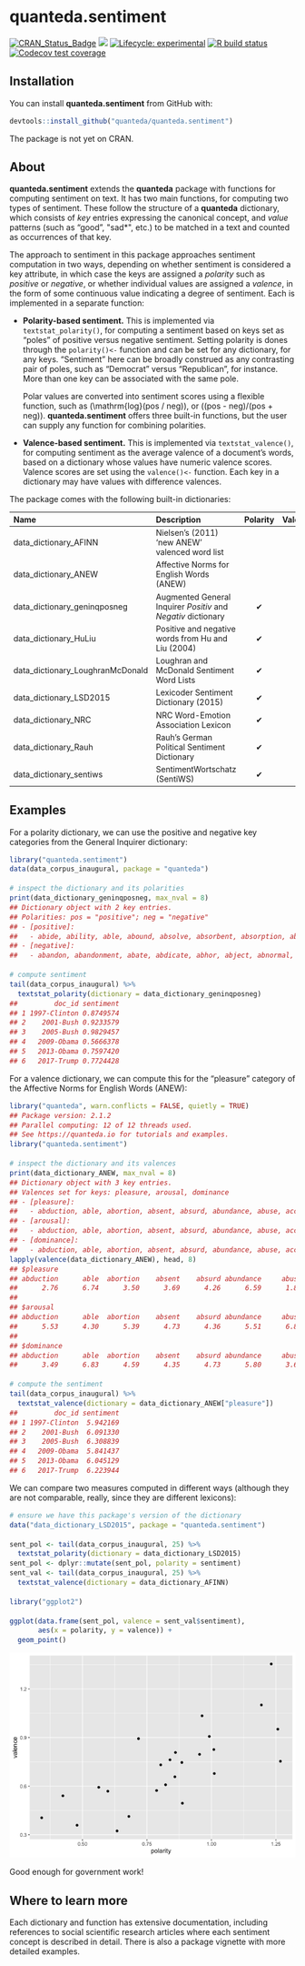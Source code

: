 
# quanteda.sentiment

<!-- badges: start -->

[![CRAN\_Status\_Badge](http://www.r-pkg.org/badges/version/quanteda.sentiment)](https://cran.r-project.org/package=quanteda.sentiment)
[![](https://img.shields.io/badge/devel%20version-0.21-royalblue.svg)](https://github.com/quanteda/quanteda.sentiment)
[![Lifecycle:
experimental](https://img.shields.io/badge/lifecycle-experimental-orange.svg)](https://www.tidyverse.org/lifecycle/#experimental)
[![R build
status](https://github.com/quanteda/quanteda.sentiment/workflows/R-CMD-check/badge.svg)](https://github.com/quanteda/quanteda.sentiment/actions)
[![Codecov test
coverage](https://codecov.io/gh/quanteda/quanteda.sentiment/branch/master/graph/badge.svg)](https://codecov.io/gh/quanteda/quanteda.sentiment?branch=master)
<!-- badges: end -->

## Installation

You can install **quanteda.sentiment** from GitHub with:

``` r
devtools::install_github("quanteda/quanteda.sentiment")
```

The package is not yet on CRAN.

## About

**quanteda.sentiment** extends the **quanteda** package with functions
for computing sentiment on text. It has two main functions, for
computing two types of sentiment. These follow the structure of a
**quanteda** dictionary, which consists of *key* entries expressing the
canonical concept, and *value* patterns (such as “good”, "sad\*", etc.)
to be matched in a text and counted as occurrences of that key.

The approach to sentiment in this package approaches sentiment
computation in two ways, depending on whether sentiment is considered a
key attribute, in which case the keys are assigned a *polarity* such as
*positive* or *negative*, or whether individual values are assigned a
*valence*, in the form of some continuous value indicating a degree of
sentiment. Each is implemented in a separate function:

  - **Polarity-based sentiment.** This is implemented via
    `textstat_polarity()`, for computing a sentiment based on keys set
    as “poles” of positive versus negative sentiment. Setting polarity
    is dones through the `polarity()<-` function and can be set for any
    dictionary, for any keys. “Sentiment” here can be broadly construed
    as any contrasting pair of poles, such as “Democrat” versus
    “Republican”, for instance. More than one key can be associated
    with the same pole.
    
    Polar values are converted into sentiment scores using a flexible
    function, such as \(\mathrm{log}(pos / neg)\), or
    \((pos - neg)/(pos + neg)\). **quanteda.sentiment** offers three
    built-in functions, but the user can supply any function for
    combining polarities.

  - **Valence-based sentiment.** This is implemented via
    `textstat_valence()`, for computing sentiment as the average valence
    of a document’s words, based on a dictionary whose values have
    numeric valence scores. Valence scores are set using the
    `valence()<-` function. Each key in a dictionary may have values
    with difference valences.

The package comes with the following built-in dictionaries:

| Name                               | Description                                                   | Polarity | Valence |
| :--------------------------------- | :------------------------------------------------------------ | :------: | :-----: |
| data\_dictionary\_AFINN            | Nielsen’s (2011) ‘new ANEW’ valenced word list                |          |    ✔    |
| data\_dictionary\_ANEW             | Affective Norms for English Words (ANEW)                      |          |    ✔    |
| data\_dictionary\_geninqposneg     | Augmented General Inquirer *Positiv* and *Negativ* dictionary |    ✔     |         |
| data\_dictionary\_HuLiu            | Positive and negative words from Hu and Liu (2004)            |    ✔     |         |
| data\_dictionary\_LoughranMcDonald | Loughran and McDonald Sentiment Word Lists                    |    ✔     |         |
| data\_dictionary\_LSD2015          | Lexicoder Sentiment Dictionary (2015)                         |    ✔     |         |
| data\_dictionary\_NRC              | NRC Word-Emotion Association Lexicon                          |    ✔     |         |
| data\_dictionary\_Rauh             | Rauh’s German Political Sentiment Dictionary                  |    ✔     |         |
| data\_dictionary\_sentiws          | SentimentWortschatz (SentiWS)                                 |    ✔     |    ✔    |

## Examples

For a polarity dictionary, we can use the positive and negative key
categories from the General Inquirer dictionary:

``` r
library("quanteda.sentiment")
data(data_corpus_inaugural, package = "quanteda")

# inspect the dictionary and its polarities
print(data_dictionary_geninqposneg, max_nval = 8)
## Dictionary object with 2 key entries.
## Polarities: pos = "positive"; neg = "negative" 
## - [positive]:
##   - abide, ability, able, abound, absolve, absorbent, absorption, abundance [ ... and 1,645 more ]
## - [negative]:
##   - abandon, abandonment, abate, abdicate, abhor, abject, abnormal, abolish [ ... and 2,002 more ]

# compute sentiment
tail(data_corpus_inaugural) %>%
  textstat_polarity(dictionary = data_dictionary_geninqposneg)
##         doc_id sentiment
## 1 1997-Clinton 0.8749574
## 2    2001-Bush 0.9233579
## 3    2005-Bush 0.9829457
## 4   2009-Obama 0.5666378
## 5   2013-Obama 0.7597420
## 6   2017-Trump 0.7724428
```

For a valence dictionary, we can compute this for the “pleasure”
category of the Affective Norms for English Words (ANEW):

``` r
library("quanteda", warn.conflicts = FALSE, quietly = TRUE)
## Package version: 2.1.2
## Parallel computing: 12 of 12 threads used.
## See https://quanteda.io for tutorials and examples.
library("quanteda.sentiment")

# inspect the dictionary and its valences
print(data_dictionary_ANEW, max_nval = 8)
## Dictionary object with 3 key entries.
## Valences set for keys: pleasure, arousal, dominance 
## - [pleasure]:
##   - abduction, able, abortion, absent, absurd, abundance, abuse, accept [ ... and 2,463 more ]
## - [arousal]:
##   - abduction, able, abortion, absent, absurd, abundance, abuse, accept [ ... and 2,463 more ]
## - [dominance]:
##   - abduction, able, abortion, absent, absurd, abundance, abuse, accept [ ... and 2,463 more ]
lapply(valence(data_dictionary_ANEW), head, 8)
## $pleasure
## abduction      able  abortion    absent    absurd abundance     abuse    accept 
##      2.76      6.74      3.50      3.69      4.26      6.59      1.80      6.80 
## 
## $arousal
## abduction      able  abortion    absent    absurd abundance     abuse    accept 
##      5.53      4.30      5.39      4.73      4.36      5.51      6.83      5.53 
## 
## $dominance
## abduction      able  abortion    absent    absurd abundance     abuse    accept 
##      3.49      6.83      4.59      4.35      4.73      5.80      3.69      5.41

# compute the sentiment
tail(data_corpus_inaugural) %>%
  textstat_valence(dictionary = data_dictionary_ANEW["pleasure"])
##         doc_id sentiment
## 1 1997-Clinton  5.942169
## 2    2001-Bush  6.091330
## 3    2005-Bush  6.308839
## 4   2009-Obama  5.841437
## 5   2013-Obama  6.045129
## 6   2017-Trump  6.223944
```

We can compare two measures computed in different ways (although they
are not comparable, really, since they are different lexicons):

``` r
# ensure we have this package's version of the dictionary
data("data_dictionary_LSD2015", package = "quanteda.sentiment")

sent_pol <- tail(data_corpus_inaugural, 25) %>%
  textstat_polarity(dictionary = data_dictionary_LSD2015)
sent_pol <- dplyr::mutate(sent_pol, polarity = sentiment)
sent_val <- tail(data_corpus_inaugural, 25) %>%
  textstat_valence(dictionary = data_dictionary_AFINN)

library("ggplot2")

ggplot(data.frame(sent_pol, valence = sent_val$sentiment),
       aes(x = polarity, y = valence)) +
  geom_point()
```

![](man/images/unnamed-chunk-6-1.png)<!-- -->

Good enough for government work\!

## Where to learn more

Each dictionary and function has extensive documentation, including
references to social scientific research articles where each sentiment
concept is described in detail. There is also a package vignette with
more detailed examples.

